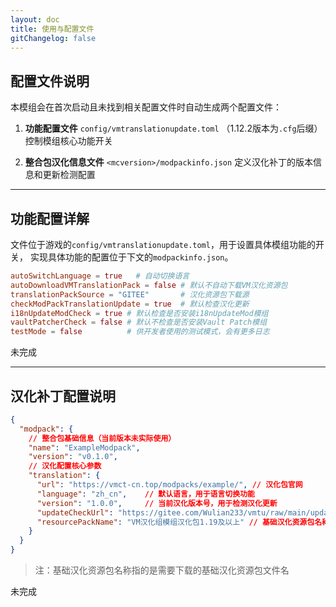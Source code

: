 ```yaml
---
layout: doc
title: 使用与配置文件
gitChangelog: false
---
```


## 配置文件说明

本模组会在首次启动且未找到相关配置文件时自动生成两个配置文件：

1. **功能配置文件**
   `config/vmtranslationupdate.toml`
   （1.12.2版本为`.cfg`后缀）
   控制模组核心功能开关

2. **整合包汉化信息文件**
   `<mcversion>/modpackinfo.json`
   定义汉化补丁的版本信息和更新检测配置

---

## 功能配置详解

文件位于游戏的`config/vmtranslationupdate.toml`，用于设置具体模组功能的开关，
实现具体功能的配置位于下文的`modpackinfo.json`。

```toml
autoSwitchLanguage = true   # 自动切换语言
autoDownloadVMTranslationPack = false # 默认不自动下载VM汉化资源包
translationPackSource = "GITEE"       # 汉化资源包下载源
checkModPackTranslationUpdate = true  # 默认检查汉化更新
i18nUpdateModCheck = true # 默认检查是否安装i18nUpdateMod模组
vaultPatcherCheck = false # 默认不检查是否安装Vault Patch模组
testMode = false          # 供开发者使用的测试模式，会有更多日志
```

未完成

---

## 汉化补丁配置说明

```json
{
  "modpack": {
    // 整合包基础信息（当前版本未实际使用）
    "name": "ExampleModpack",
    "version": "v0.1.0",
    // 汉化配置核心参数
    "translation": {
      "url": "https://vmct-cn.top/modpacks/example/", // 汉化包官网
      "language": "zh_cn",    // 默认语言，用于语言切换功能
      "version": "1.0.0",     // 当前汉化版本号，用于检测汉化更新
      "updateCheckUrl": "https://gitee.com/Wulian233/vmtu/raw/main/update/example.txt", // 汉化版本标识文件链接，用于检测汉化最新版本
      "resourcePackName": "VM汉化组模组汉化包1.19及以上" // 基础汉化资源包名称
    }
  }
}
```

> 注：基础汉化资源包名称指的是需要下载的基础汉化资源包文件名

未完成
